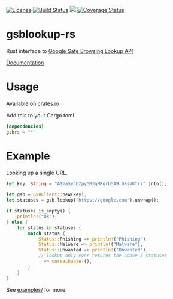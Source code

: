 [![License](http://img.shields.io/badge/license-MIT-blue.svg)](https://github.com/insanitybit/gsblookup-rs/blob/master/LICENSE) [![Build Status](https://travis-ci.org/insanitybit/gsblookup-rs.png)](https://travis-ci.org/insanitybit/gsblookup-rs)
[![](https://meritbadge.herokuapp.com/gsbrs)](https://crates.io/crates/gsbrs)
[![Coverage Status](https://coveralls.io/repos/insanitybit/gsblookup-rs/badge.svg?branch=master&service=github)](https://coveralls.io/github/insanitybit/gsblookup-rs?branch=master)

# gsblookup-rs
Rust interface to [Google Safe Browsing Lookup API](https://developers.google.com/safe-browsing/lookup_guide)

[Documentation](https://insanitybit.github.io/gsblookup-rs/gsbrs/)

# Usage

Available on crates.io

Add this to your Cargo.toml

```toml
[dependencies]
gsbrs = "*"
```

# Example

Looking up a single URL.

```rust
let key: String = "AIzaSyCOZpyGR3gMKqrb5A9lGSsVKtr7".into();

let gsb = GSBClient::new(key);
let statuses = gsb.lookup("https://google.com").unwrap();

if statuses.is_empty() {
    println!("Ok");
} else {
    for status in statuses {
        match status {
            Status::Phishing => println!("Phishing"),
            Status::Malware => println!("Malware"),
            Status::Unwanted => println!("Unwanted"),
            // lookup only ever returns the above 3 statuses
            _ => unreachable!(),
        }
    }
}
```

See [examples/](https://github.com/insanitybit/gsblookup-rs/tree/master/examples) for more.
